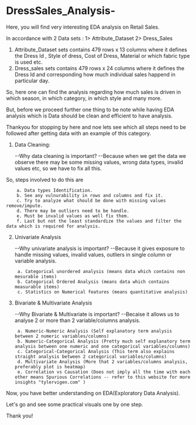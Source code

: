 # DressSales_Analysis-
Here, you will find very interesting EDA analysis on Retail Sales.

In accordance with 2 Data sets :
  1> Attribute_Dataset
  2> Dress_Sales
  
1. Attribute_Dataset sets contains 479 rows x 13 columns where it defines the Dress Id , Style of dress, Cost of Dress, Material or which fabric type is used etc.
2. Dress_sales sets contains 479 rows x 24 columns where it defines the Dress Id and corresponding how much individual sales happend in particular day.

So, here one can find the analysis regarding how much sales is driven in which season, in which category, in which style and many more.

But, before we proceed further one thing to be note while having EDA analysis which is Data should be clean and efficient to have analysis.

Thankyou for stopping by here and noe lets see which all steps need to be followed after getting data with an example of this category.

1. Data Cleaning:

    --Why data cleaning is important?
    --Because when we get the data we observe there may be some missing values, wrong data types, invalid values etc, so we have to fix all this.

So, steps involved to do this are

        a. Data types Identification.
        b. See any vulnurability in rows and columns and fix it.
        c. Try to analyze what should be done with missing values remove/impute.
        d. There may be outliers need to be handle.
        e. Must be invalid values as well fix them.
        f. Last but not the least standardize the values and filter the data which is required for analysis.

2. Univariate Analysis

      --Why univariate analysis is important?
      --Because it gives exposure to handle missing values, invalid values, outliers in single column or variable analysis.
      
        a. Categorical unordered analysis (means data which contains non mesurable items)
        b. Categorical Ordered Analysis (means data which contains measurable items)
        c. Statistics on Numerical features (means quantitative analysis)

3. Bivariate & Multivariate Analysis

      --Why Bivariate & Multivariate is important?
      --Becaise it allows us to analyse 2 or more than 2 variable/columns analysis.
      
        a. Numeric-Numeric Analysis (Self explanatory term analysis between 2 numeric variables/columns)
        b. Numeric-Categorical Analysis (Pretty much self explanatory term analysis between one numeric and one categorical variables/columns)
        c. Categorical-Categorical Analysis (This term also explains straight analysis between 2 categorical variables/columns)
        d. Multivariate Analysis (More that 2 variables/columns analysis, preferably plot is heatmap)
        e. Correlation vs Causation (Does not imply all the time with each other means Spurious Correlations -- refer to this website for more insights "tylervigen.com" )

Now, you have better understanding on EDA(Exploratory Data Analysis). 

Let's go and see some practical visuals one by one step. 

Thank you!

